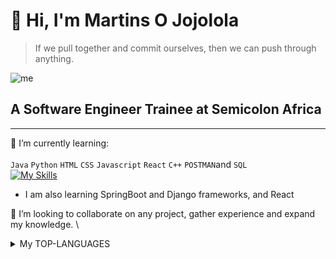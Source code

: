 # 👋 Hi, I'm Martins O Jojolola

> If we pull together and commit ourselves, then we can push through anything.

![me](https://camo.githubusercontent.com/190338430fb2eca4d172a1987205c5e073b2de72db46cb4ed12cf1c2fa32041a/68747470733a2f2f6d656469612e67697068792e636f6d2f6d656469612f645765734263544c61766b5a754733354d492f67697068792e676966)
## A Software Engineer Trainee at Semicolon Africa
____________________________________________________

🌱 I’m currently learning:\
\
`Java` `Python` `HTML` `CSS` `Javascript` `React` `C++`  `POSTMAN`and `SQL`
\
[![My Skills](https://skillicons.dev/icons?i=java,python,html,css,js,react,cpp,postman,sql)](https://skillicons.dev)


- I am also learning SpringBoot and Django frameworks, and React
 
 💞️ I’m looking to collaborate on any project, gather experience and expand my knowledge.
 \
 <details>
<summary>My TOP-LANGUAGES</summary> 
 | Rank | THING-TO-RANK |
|-----:|---------------|
|     1|          JAVA |
|     2|         PYTHON|
|     3|      JAVASCRIT|
|     4|            SQL|
 <details open>
 \
 
 ----------------------------------------------------------------------------------------------------------------------------------------------------------
 Trophies:\
 \
 [![trophy](https://github-profile-trophy.vercel.app/?username=Martins-O&theme=nord)](https://github.com/Martins-O/github-profile-trophy)
 ____________________________________________________
 📫 How to reach me:
 - LinkedIn: [Martis O Jojolola](https://www.linkedin.com/in/martins-oluwaseun-jojolola/)
 - Twitter: [Martins O Jojolola](https://twitter.com/REGENT_VICEROY)
 - E-mail address: [jojololamartins686@gmail.com](jojololamartins686@gmail.com)
 - Profile Views: ![Profile Views](https://komarev.com/ghpvc/?username=Martins-O&color=green&style=flat-square)

 ![Martins O Jojolola's Github stats](https://github-readme-stats.vercel.app/api?username=Martins-O&theme=highcontrast&show_icons=true&count_private=true)
 ![Most Used Languages](https://github-readme-stats.vercel.app/api/top-langs/?username=Martins-O&layout=compact)
 ![Martins's GitHub Streak](https://github-readme-streak-stats.herokuapp.com?user=Martins-O&theme=cobalt&date_format=j%20M%5B%20Y%5D&background=000000&border=7536B2&stroke=9243DD&ring=89502D&fire=FF9554&currStreakNum=D280FF&sideNums=BC52FF&currStreakLabel=64EAE2&sideLabels=48A8A2&dates=A42EE5)
 
<!---
Martins-O/Martins-O is a ✨ special ✨ repository because its `README.md` (this file) appears on your GitHub profile.
You can click the Preview link to take a look at your changes.
--->
